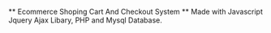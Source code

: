 ** Ecommerce Shoping Cart And Checkout System **
Made with Javascript Jquery Ajax Libary, PHP and Mysql Database.

